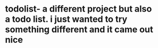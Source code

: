 # todolist- a different project but also a todo list. i just wanted to try something different and it came out nice
